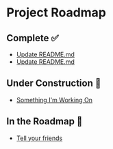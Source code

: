 # Project Roadmap

## Complete ✅
- [Update README.md](https://github.com/rawkintrevo/roadmap-maker/pull/6)
- [Update README.md](https://github.com/rawkintrevo/roadmap-maker/pull/4)

## Under Construction 🚧
- [Something I'm Working On](https://github.com/rawkintrevo/roadmap-maker/issues/2)

## In the Roadmap 📅
- [Tell your friends](https://github.com/rawkintrevo/roadmap-maker/issues/1)